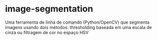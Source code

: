 # image-segmentation
Uma ferramenta de linha de comando (Python/OpenCV) que segmenta imagens usando dois métodos: thresholding baseada em uma escala de cinza ou filtragem de cor no espaço HSV
